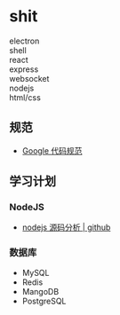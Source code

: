 # shit

electron  
shell  
react  
express  
websocket  
nodejs  
html/css

## 规范

- [Google 代码规范](https://google.github.io/styleguide/)  

## 学习计划

### NodeJS

- [nodejs 源码分析 | github](https://github.com/nonelittlesong/understand-nodejs)

### 数据库

- MySQL
- Redis
- MangoDB
- PostgreSQL

